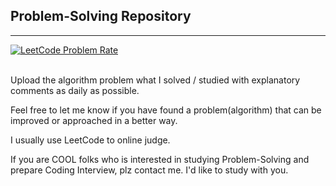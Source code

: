 ## Problem-Solving Repository

---

<div style="align-content: center">
    <a href="https://leetcode.com/devle79">
        <img src="https://leetcode.card.workers.dev/?username=devle79&theme=auto" alt="LeetCode Problem Rate"/>
    </a>
</div>

<br>

Upload the algorithm problem what I solved / studied with explanatory comments as daily as possible.

Feel free to let me know if you have found a problem(algorithm) that can be improved or approached in a better way.

I usually use LeetCode to online judge.

If you are COOL folks who is interested in studying Problem-Solving and prepare Coding Interview, plz contact me. I'd like to study with you.
